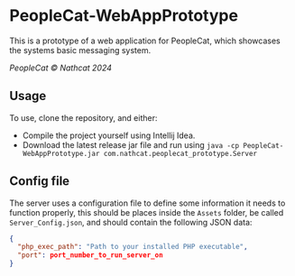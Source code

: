 # PeopleCat-WebAppPrototype
This is a prototype of a web application for PeopleCat, which showcases the
systems basic messaging system.

_PeopleCat © Nathcat 2024_

## Usage
To use, clone the repository, and either:
- Compile the project yourself using Intellij Idea.
- Download the latest release jar file and run using `java -cp PeopleCat-WebAppPrototype.jar com.nathcat.peoplecat_prototype.Server`

## Config file
The server uses a configuration file to define some information it needs to
function properly, this should be places inside the `Assets` folder, be called `Server_Config.json`, and should
contain the following JSON data:

```json
{
  "php_exec_path": "Path to your installed PHP executable",
  "port": port_number_to_run_server_on
}
```